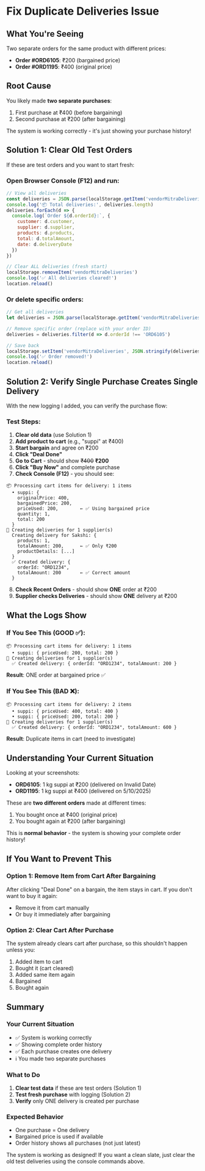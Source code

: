 # Fix Duplicate Deliveries Issue

## What You're Seeing

Two separate orders for the same product with different prices:
- **Order #ORD6105**: ₹200 (bargained price)
- **Order #ORD1195**: ₹400 (original price)

## Root Cause

You likely made **two separate purchases**:
1. First purchase at ₹400 (before bargaining)
2. Second purchase at ₹200 (after bargaining)

The system is working correctly - it's just showing your purchase history!

## Solution 1: Clear Old Test Orders

If these are test orders and you want to start fresh:

### Open Browser Console (F12) and run:

```javascript
// View all deliveries
const deliveries = JSON.parse(localStorage.getItem('vendorMitraDeliveries') || '[]')
console.log('📦 Total deliveries:', deliveries.length)
deliveries.forEach(d => {
  console.log(`Order ${d.orderId}:`, {
    customer: d.customer,
    supplier: d.supplier,
    products: d.products,
    total: d.totalAmount,
    date: d.deliveryDate
  })
})

// Clear ALL deliveries (fresh start)
localStorage.removeItem('vendorMitraDeliveries')
console.log('✅ All deliveries cleared!')
location.reload()
```

### Or delete specific orders:

```javascript
// Get all deliveries
let deliveries = JSON.parse(localStorage.getItem('vendorMitraDeliveries') || '[]')

// Remove specific order (replace with your order ID)
deliveries = deliveries.filter(d => d.orderId !== 'ORD6105')

// Save back
localStorage.setItem('vendorMitraDeliveries', JSON.stringify(deliveries))
console.log('✅ Order removed!')
location.reload()
```

## Solution 2: Verify Single Purchase Creates Single Delivery

With the new logging I added, you can verify the purchase flow:

### Test Steps:
1. **Clear old data** (use Solution 1)
2. **Add product to cart** (e.g., "suppi" at ₹400)
3. **Start bargain** and agree on ₹200
4. **Click "Deal Done"**
5. **Go to Cart** - should show ~~₹400~~ **₹200**
6. **Click "Buy Now"** and complete purchase
7. **Check Console (F12)** - you should see:

```
📦 Processing cart items for delivery: 1 items
  • suppi: {
    originalPrice: 400,
    bargainedPrice: 200,
    priceUsed: 200,        ← ✅ Using bargained price
    quantity: 1,
    total: 200
  }
🚚 Creating deliveries for 1 supplier(s)
  Creating delivery for Sakshi: {
    products: 1,
    totalAmount: 200,      ← ✅ Only ₹200
    productDetails: [...]
  }
  ✅ Created delivery: {
    orderId: "ORD1234",
    totalAmount: 200       ← ✅ Correct amount
  }
```

8. **Check Recent Orders** - should show **ONE** order at ₹200
9. **Supplier checks Deliveries** - should show **ONE** delivery at ₹200

## What the Logs Show

### If You See This (GOOD ✅):
```
📦 Processing cart items for delivery: 1 items
  • suppi: { priceUsed: 200, total: 200 }
🚚 Creating deliveries for 1 supplier(s)
  ✅ Created delivery: { orderId: "ORD1234", totalAmount: 200 }
```
**Result**: ONE order at bargained price ✅

### If You See This (BAD ❌):
```
📦 Processing cart items for delivery: 2 items
  • suppi: { priceUsed: 400, total: 400 }
  • suppi: { priceUsed: 200, total: 200 }
🚚 Creating deliveries for 1 supplier(s)
  ✅ Created delivery: { orderId: "ORD1234", totalAmount: 600 }
```
**Result**: Duplicate items in cart (need to investigate)

## Understanding Your Current Situation

Looking at your screenshots:
- **ORD6105**: 1 kg suppi at ₹200 (delivered on Invalid Date)
- **ORD1195**: 1 kg suppi at ₹400 (delivered on 5/10/2025)

These are **two different orders** made at different times:
1. You bought once at ₹400 (original price)
2. You bought again at ₹200 (after bargaining)

This is **normal behavior** - the system is showing your complete order history!

## If You Want to Prevent This

### Option 1: Remove Item from Cart After Bargaining
After clicking "Deal Done" on a bargain, the item stays in cart. If you don't want to buy it again:
- Remove it from cart manually
- Or buy it immediately after bargaining

### Option 2: Clear Cart After Purchase
The system already clears cart after purchase, so this shouldn't happen unless you:
1. Added item to cart
2. Bought it (cart cleared)
3. Added same item again
4. Bargained
5. Bought again

## Summary

### Your Current Situation
- ✅ System is working correctly
- ✅ Showing complete order history
- ✅ Each purchase creates one delivery
- ℹ️ You made two separate purchases

### What to Do
1. **Clear test data** if these are test orders (Solution 1)
2. **Test fresh purchase** with logging (Solution 2)
3. **Verify** only ONE delivery is created per purchase

### Expected Behavior
- One purchase = One delivery
- Bargained price is used if available
- Order history shows all purchases (not just latest)

The system is working as designed! If you want a clean slate, just clear the old test deliveries using the console commands above.
